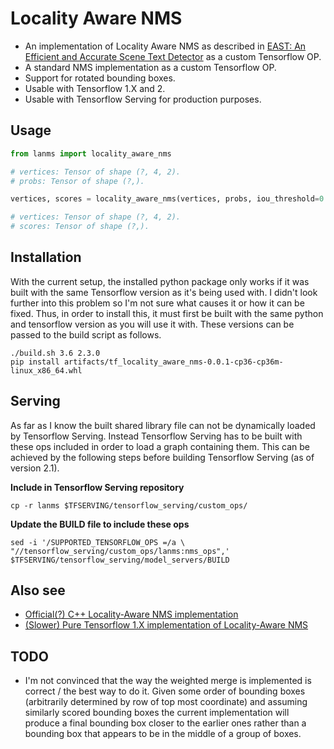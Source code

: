 # Locality Aware NMS
- An implementation of Locality Aware NMS as described 
in [EAST: An Efficient and Accurate Scene Text Detector](https://arxiv.org/abs/1704.03155) 
as a custom Tensorflow OP.
- A standard NMS implementation as a custom Tensorflow OP.
- Support for rotated bounding boxes.
- Usable with Tensorflow 1.X and 2.
- Usable with Tensorflow Serving for production purposes.

## Usage
```python
from lanms import locality_aware_nms

# vertices: Tensor of shape (?, 4, 2).
# probs: Tensor of shape (?,).

vertices, scores = locality_aware_nms(vertices, probs, iou_threshold=0.3)

# vertices: Tensor of shape (?, 4, 2).
# scores: Tensor of shape (?,).
```

## Installation
With the current setup, the installed python package only works if it was built with the same Tensorflow
version as it's being used with. I didn't look further into this problem so I'm not sure what causes it
or how it can be fixed. Thus, in order to install this, it must first be built with the same python and 
tensorflow version as you will use it with. These versions can be passed to the build script as follows.

```
./build.sh 3.6 2.3.0
pip install artifacts/tf_locality_aware_nms-0.0.1-cp36-cp36m-linux_x86_64.whl
```

## Serving
As far as I know the built shared library file can not be dynamically loaded by Tensorflow Serving.
Instead Tensorflow Serving has to be built with these ops included in order to load a graph containing them. This can be achieved by the following steps before building Tensorflow Serving (as of version 2.1).

**Include in Tensorflow Serving repository**
```
cp -r lanms $TFSERVING/tensorflow_serving/custom_ops/
```

**Update the BUILD file to include these ops**
```
sed -i '/SUPPORTED_TENSORFLOW_OPS =/a \ "//tensorflow_serving/custom_ops/lanms:nms_ops",' $TFSERVING/tensorflow_serving/model_servers/BUILD
```


## Also see
- [Official(?) C++ Locality-Aware NMS implementation](https://github.com/argman/EAST/blob/master/lanms/lanms.h)
- [(Slower) Pure Tensorflow 1.X implementation of Locality-Aware NMS](https://gist.github.com/johnPertoft/4b909fd099b60df01a041cd98f17a1dc)

## TODO
- I'm not convinced that the way the weighted merge is implemented is correct / the best way to do it.
  Given some order of bounding boxes (arbitrarily determined by row of top most coordinate) and assuming 
  similarly scored bounding boxes the current implementation will produce a final bounding box closer
  to the earlier ones rather than a bounding box that appears to be in the middle of a group of boxes.
